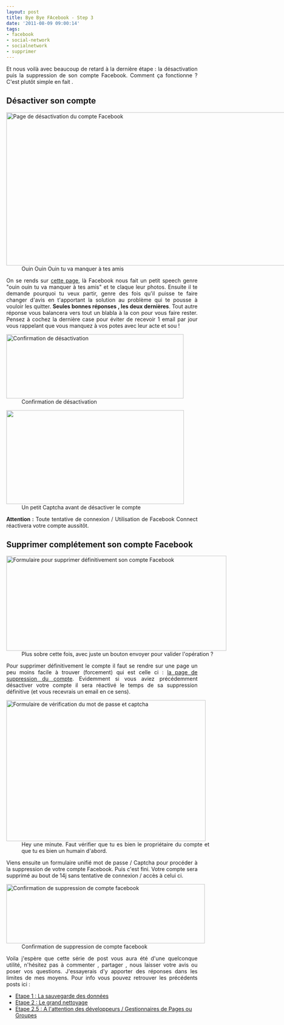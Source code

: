 ```yaml
---
layout: post
title: Bye Bye FAcebook - Step 3
date: '2011-08-09 09:00:14'
tags:
- facebook
- social-network
- socialnetwork
- supprimer
---
```


<p style="text-align: justify;">Et nous voilà avec beaucoup de retard à la dernière étape : la désactivation puis la suppression de son compte Facebook. Comment ça fonctionne ? C'est plutôt simple en fait .<!--more--></p>

<h2 style="text-align: justify;">Désactiver son compte</h2>

<div class="mceTemp mceIEcenter" style="text-align: justify;"><dl id="attachment_561" class="wp-caption aligncenter" style="width: 985px;"><dt class="wp-caption-dt"><a href="http://clawfire.net/wp-content/uploads/Capture-d’écran-2011-07-27-à-15.08.00.png"><img class="size-full wp-image-561" title="Désactiver compte Facebook" src="http://clawfire.net/wp-content/uploads/Capture-d’écran-2011-07-27-à-15.08.00.png" alt="Page de désactivation du compte Facebook" width="975" height="403" /></a></dt><dd class="wp-caption-dd">Ouin Ouin Ouin tu va manquer à tes amis</dd></dl></div>

<p style="text-align: justify;">On se rends sur <a title="Désactiver compte Facebook" href="https://www.facebook.com/deactivate.php" target="_blank">cette page</a>, là Facebook nous fait un petit speech genre "ouin ouin tu va manquer à tes amis" et te claque leur photos. Ensuite il te demande pourquoi tu veux partir, genre des fois qu'il puisse te faire changer d'avis en t'apportant la solution au problème qui te pousse à vouloir les quitter. <strong>Seules bonnes réponses , les deux dernières</strong>. Tout autre réponse vous balancera vers tout un blabla à la con pour vous faire rester. Pensez à cochez la dernière case pour éviter de recevoir 1 email par jour vous rappelant que vous manquez à vos potes avec leur acte et sou !</p>

<div class="mceTemp mceIEcenter" style="text-align: justify;"><dl id="attachment_563" class="wp-caption aligncenter" style="width: 477px;"><dt class="wp-caption-dt"><a href="http://clawfire.net/wp-content/uploads/Capture-d’écran-2011-07-27-à-15.08.05.png"><img class="size-full wp-image-563" title="Confirmation de désactivation" src="http://clawfire.net/wp-content/uploads/Capture-d’écran-2011-07-27-à-15.08.05.png" alt="Confirmation de désactivation" width="467" height="169" /></a></dt><dd class="wp-caption-dd">Confirmation de désactivation</dd></dl></div>

<div class="mceTemp mceIEcenter" style="text-align: justify;"><dl id="attachment_564" class="wp-caption aligncenter" style="width: 478px;"><dt class="wp-caption-dt"><a href="http://clawfire.net/wp-content/uploads/Capture-d’écran-2011-07-27-à-15.08.19.png"><img class="size-full wp-image-564" title="Captcha pour désactiver le compte" src="http://clawfire.net/wp-content/uploads/Capture-d’écran-2011-07-27-à-15.08.19.png" alt="" width="468" height="247" /></a></dt><dd class="wp-caption-dd">Un petit Captcha avant de désactiver le compte</dd></dl></div>

<p style="text-align: justify;"><strong>Attention :</strong> Toute tentative de connexion / Utilisation de Facebook Connect réactivera votre compte aussitôt.</p>

<h2 style="text-align: justify;">Supprimer complétement son compte Facebook</h2>

<div class="mceTemp mceIEcenter" style="text-align: justify;"><dl id="attachment_565" class="wp-caption aligncenter" style="width: 590px;"><dt class="wp-caption-dt"><a href="http://clawfire.net/wp-content/uploads/Capture-d’écran-2011-07-27-à-15.09.13.png"><img class="size-full wp-image-565" title="Supprimer son compte Facebook définitivement" src="http://clawfire.net/wp-content/uploads/Capture-d’écran-2011-07-27-à-15.09.13.png" alt="Formulaire pour supprimer définitivement son compte Facebook" width="580" height="250" /></a></dt><dd class="wp-caption-dd">Plus sobre cette fois, avec juste un bouton envoyer pour valider l'opération ?</dd></dl></div>

<p style="text-align: justify;">Pour supprimer définitivement le compte il faut se rendre sur une page un peu moins facile à trouver (forcement) qui est celle ci : <a title="Supprimer définitivement son compte facebook" href="https://ssl.facebook.com/help/contact.php?show_form=delete_account" target="_blank">la page de suppression du compte</a>. Evidemment si vous aviez précédemment désactiver votre compte il sera réactivé le temps de sa suppression définitive (et vous recevrais un email en ce sens).</p>

<div class="mceTemp mceIEcenter" style="text-align: justify;"><dl id="attachment_566" class="wp-caption aligncenter" style="width: 535px;"><dt class="wp-caption-dt"><a href="http://clawfire.net/wp-content/uploads/Capture-d’écran-2011-07-27-à-15.09.22.png"><img class="size-full wp-image-566" title="Vérification du mot de passe et captcha" src="http://clawfire.net/wp-content/uploads/Capture-d’écran-2011-07-27-à-15.09.22.png" alt="Formulaire de vérification du mot de passe et captcha" width="525" height="371" /></a></dt><dd class="wp-caption-dd">Hey une minute. Faut vérifier que tu es bien le propriétaire du compte et que tu es bien un humain d'abord.</dd></dl></div>

<p style="text-align: justify;">Viens ensuite un formulaire unifié mot de passe / Captcha pour procéder à la suppression de votre compte Facebook. Puis c'est fini. Votre compte sera supprimé au bout de 14j sans tentative de connexion / accès à celui ci.</p>

<div class="mceTemp mceIEcenter" style="text-align: justify;"><dl id="attachment_567" class="wp-caption aligncenter" style="width: 533px;"><dt class="wp-caption-dt"><a href="http://clawfire.net/wp-content/uploads/Capture-d’écran-2011-07-27-à-15.09.49.png"><img class="size-full wp-image-567" title="Confirmation de suppression de compte facebook" src="http://clawfire.net/wp-content/uploads/Capture-d’écran-2011-07-27-à-15.09.49.png" alt="Confirmation de suppression de compte facebook" width="523" height="156" /></a></dt><dd class="wp-caption-dd">Confirmation de suppression de compte facebook</dd></dl></div>

<p style="text-align: justify;">Voila j'espère que cette série de post vous aura été d'une quelconque utilité, n'hésitez pas à commenter , partager , nous laisser votre avis ou poser vos questions. J'essayerais d'y apporter des réponses dans les limites de mes moyens. Pour info vous pouvez retrouver les précédents posts ici :</p>

<ul>
    <li><a title="Bye bye Facebook" href="http://clawfire.net/bye-bye-facebook/" target="_blank">Etape 1 : La sauvegarde des données</a></li>
    <li><a title="Bye bye Facebook – Step 2" href="http://clawfire.net/bye-bye-facebook-step-2/" target="_blank">Etape 2 : Le grand nettoyage</a></li>
    <li><a title="Bye bye Facebook – Step 2.5" href="http://clawfire.net/bye-bye-facebook-step-2-5/" target="_blank">Etape 2.5 : A l'attention des développeurs / Gestionnaires de Pages ou Groupes</a></li>
</ul>
